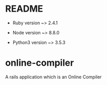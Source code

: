 # README
* Ruby version ~> 2.4.1

* Node version ~> 8.8.0

* Python3 version ~> 3.5.3
# online-compiler
A rails application which is an Online Compiler
